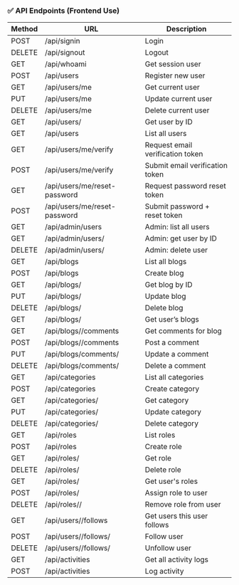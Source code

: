 ### ✅ API Endpoints (Frontend Use)

| Method | URL                                         | Description                           |
|--------|---------------------------------------------|---------------------------------------|
| POST   | /api/signin                                 | Login                                 |
| DELETE | /api/signout                                | Logout                                |
| GET    | /api/whoami                                 | Get session user                      |
| POST   | /api/users                                  | Register new user                     |
| GET    | /api/users/me                               | Get current user                      |
| PUT    | /api/users/me                               | Update current user                   |
| DELETE | /api/users/me                               | Delete current user                   |
| GET    | /api/users/<id>                             | Get user by ID                        |
| GET    | /api/users                                  | List all users                        |
| GET    | /api/users/me/verify                        | Request email verification token      |
| POST   | /api/users/me/verify                        | Submit email verification token       |
| GET    | /api/users/me/reset-password                | Request password reset token          |
| POST   | /api/users/me/reset-password                | Submit password + reset token         |
| GET    | /api/admin/users                            | Admin: list all users                 |
| GET    | /api/admin/users/<id>                       | Admin: get user by ID                 |
| DELETE | /api/admin/users/<id>                       | Admin: delete user                    |
| GET    | /api/blogs                                  | List all blogs                        |
| POST   | /api/blogs                                  | Create blog                           |
| GET    | /api/blogs/<id>                             | Get blog by ID                        |
| PUT    | /api/blogs/<id>                             | Update blog                           |
| DELETE | /api/blogs/<id>                             | Delete blog                           |
| GET    | /api/blogs/<userId>                         | Get user’s blogs                      |
| GET    | /api/blogs/<id>/comments                    | Get comments for blog                 |
| POST   | /api/blogs/<id>/comments                    | Post a comment                        |
| PUT    | /api/blogs/comments/<id>                    | Update a comment                      |
| DELETE | /api/blogs/comments/<id>                    | Delete a comment                      |
| GET    | /api/categories                             | List all categories                   |
| POST   | /api/categories                             | Create category                       |
| GET    | /api/categories/<id>                        | Get category                          |
| PUT    | /api/categories/<id>                        | Update category                       |
| DELETE | /api/categories/<id>                        | Delete category                       |
| GET    | /api/roles                                  | List roles                            |
| POST   | /api/roles                                  | Create role                           |
| GET    | /api/roles/<id>                             | Get role                              |
| DELETE | /api/roles/<id>                             | Delete role                           |
| GET    | /api/roles/<userId>                         | Get user's roles                      |
| POST   | /api/roles/<userId>                         | Assign role to user                   |
| DELETE | /api/roles/<userId>/<roleId>                | Remove role from user                 |
| GET    | /api/users/<userId>/follows                 | Get users this user follows           |
| POST   | /api/users/<userId>/follows/<id>            | Follow user                           |
| DELETE | /api/users/<userId>/follows/<id>            | Unfollow user                         |
| GET    | /api/activities                              | Get all activity logs                 |
| POST   | /api/activities                              | Log activity                          |

